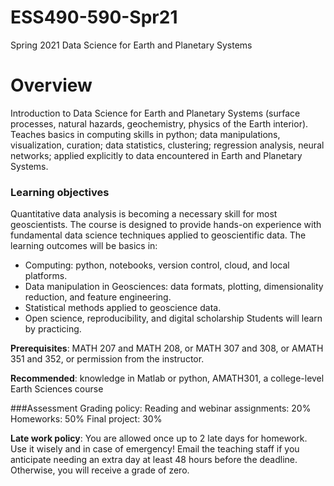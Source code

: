# ESS490-590-Spr21
Spring 2021 Data Science for Earth and Planetary Systems

# Overview
Introduction to Data Science for Earth and Planetary Systems (surface processes, natural hazards, geochemistry, physics of the Earth interior). Teaches basics in computing skills in python; data manipulations, visualization, curation; data statistics, clustering; regression analysis, neural networks; applied explicitly to data encountered in Earth and Planetary Systems.

### Learning objectives 

Quantitative data analysis is becoming a necessary skill for most geoscientists. The course is designed to provide hands-on experience with fundamental data science techniques applied to geoscientific data. The learning outcomes will be basics in:
- Computing: python, notebooks, version control, cloud, and local platforms.
- Data manipulation in Geosciences:  data formats, plotting, dimensionality reduction, and feature engineering.
- Statistical methods applied to geoscience data.
- Open science, reproducibility, and digital scholarship
Students will learn by practicing.

**Prerequisites**: MATH 207 and MATH 208, or MATH 307 and 308, or AMATH 351 and 352, or permission from the instructor.

**Recommended**: knowledge in Matlab or python, AMATH301, a college-level Earth Sciences course

###Assessment
Grading policy:
Reading and webinar assignments: 20% 
Homeworks: 50% 
Final project: 30%
 
**Late work policy**:
You are allowed once up to 2 late days for homework. Use it wisely and in case of emergency! Email the teaching staff if you anticipate needing an extra day at least 48 hours before the deadline. Otherwise, you will receive a grade of zero.

